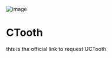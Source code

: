 ![image](https://github.com/liangjiubujiu/CTooth/tree/main/images/slogan.png)
# CTooth
this is the official link to request UCTooth
